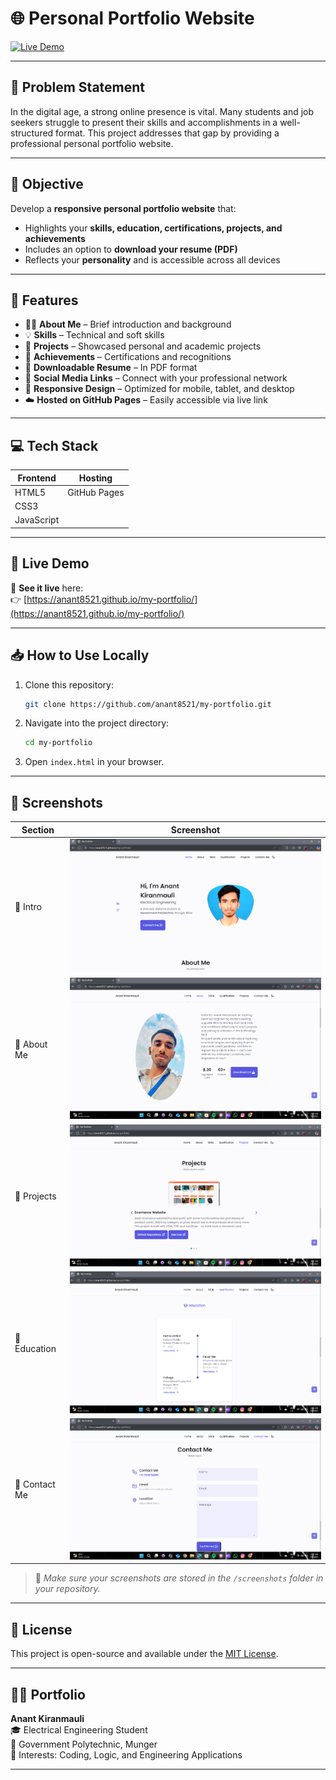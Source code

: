 # 🌐 Personal Portfolio Website

[![Live Demo](https://img.shields.io/badge/Live-Demo-green?style=for-the-badge)](https://anant8521.github.io/my-portfolio/)

---

## 📌 Problem Statement

In the digital age, a strong online presence is vital. Many students and job seekers struggle to present their skills and accomplishments in a well-structured format. This project addresses that gap by providing a professional personal portfolio website.

---

## 🎯 Objective

Develop a **responsive personal portfolio website** that:

- Highlights your **skills, education, certifications, projects, and achievements**
- Includes an option to **download your resume (PDF)**
- Reflects your **personality** and is accessible across all devices

---

## 🧰 Features

- 🧑‍💼 **About Me** – Brief introduction and background  
- 💡 **Skills** – Technical and soft skills  
- 💼 **Projects** – Showcased personal and academic projects  
- 🏅 **Achievements** – Certifications and recognitions  
- 📄 **Downloadable Resume** – In PDF format  
- 🔗 **Social Media Links** – Connect with your professional network  
- 📱 **Responsive Design** – Optimized for mobile, tablet, and desktop  
- ☁️ **Hosted on GitHub Pages** – Easily accessible via live link  

---

## 💻 Tech Stack

| Frontend    | Hosting        |
|-------------|----------------|
| HTML5       | GitHub Pages   |
| CSS3        |                |
| JavaScript  |                |

---

## 🚀 Live Demo

🔗 **See it live** here:  
👉 [https://anant8521.github.io/my-portfolio/](https://anant8521.github.io/my-portfolio/)

---

## 📥 How to Use Locally

1. Clone this repository:
   ```bash
   git clone https://github.com/anant8521/my-portfolio.git
   ```
2. Navigate into the project directory:
   ```bash
   cd my-portfolio
   ```
3. Open `index.html` in your browser.

---

## 📸 Screenshots

| Section             |            Screenshot              |
|---------------------|------------------------------------|
| 🔹 Intro            | ![](screenshots/intro.png)         |
| 🔹 About Me         | ![](screenshots/about.png)         |
| 🔹 Projects         | ![](screenshots/projects.png)      |
| 🔹 Education        | ![](screenshots/qualification.png) |
| 🔹 Contact Me       | ![](screenshots/contact%20me.png)  |

> 📝 *Make sure your screenshots are stored in the `/screenshots` folder in your repository.*

---

## 📄 License

This project is open-source and available under the [MIT License](LICENSE).

---
## 👨‍💻 Portfolio 

**Anant Kiranmauli**  
🎓 Electrical Engineering Student  
📍 Government Polytechnic, Munger  
🧠 Interests: Coding, Logic, and Engineering Applications



---


